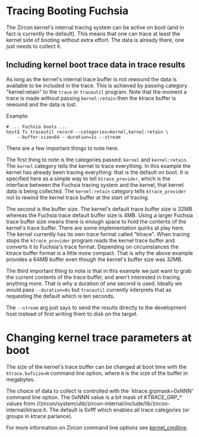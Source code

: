 # Tracing Booting Fuchsia

The Zircon kernel's internal tracing system can be active on boot
(and in fact is currently the default). This means that one can trace
at least the kernel side of booting without extra effort. The data
is already there, one just needs to collect it.

## Including kernel boot trace data in trace results

As long as the kernel's internal trace buffer is not rewound the data
is available to be included in the trace. This is achieved by passing
category "kernel:retain" to the `trace` or `traceutil` program.
Note that the moment a trace is made without passing `kernel:retain`
then the ktrace buffer is rewound and the data is lost.

Example:

```shell
# ... Fuchsia boots ...
host$ fx traceutil record --categories=kernel,kernel:retain \
    --buffer-size=64 --duration=1s --stream
```

There are a few important things to note here.

The first thing to note is the categories passed: `kernel` and `kernel:retain`.
The `kernel` category tells the kernel to trace everything.
In this example the kernel has already been tracing everything: that is
the default on boot. It is specified here as a simple way to
tell `ktrace_provider`, which is the interface between the Fuchsia tracing
system and the kernel, that kernel data is being collected.
The `kernel:retain` category tells `ktrace_provider` not to rewind the
kernel trace buffer at the start of tracing.

The second is the buffer size. The kernel's default trace buffer size
is 32MB whereas the Fuchsia trace default buffer size is 4MB.
Using a larger Fuchsia trace buffer size means there is enough space
to hold the contents of the kernel's trace buffer.
There are some implementation quirks at play here.
The kernel currently has its own trace format called "ktrace". When
tracing stops the `ktrace_provider` program reads the kernel trace buffer
and converts it to Fuchsia's trace format. Depending on circumstances
the ktrace buffer format is a little more compact. That is why the
above example provides a 64MB buffer even though the kernel's buffer
size was 32MB.

The third important thing to note is that in this example we just want
to grab the current contents of the trace buffer, and aren't interested
in tracing anything more. That is why a duration of one second is used.
Ideally we would pass `--duration=0s` but `traceutil` currently interprets
that as requesting the default which is ten seconds.

The `--stream` arg just says to send the results directly to the development
host instead of first writing them to disk on the target.

# Changing kernel trace parameters at boot

The size of the kernel's trace buffer can be changed at boot time
with the `ktrace.bufsize=N` command line option, where `N` is the size
of the buffer in megabytes.

The choice of data to collect is controlled with the `ktrace.grpmask=0xNNN'
command line option. The 0xNNN value is a bit mask of *KTRACE\_GRP\_\**
values from
//zircon/system/ulib/zircon-internal/include/lib/zircon-internal/ktrace.h.
The default is 0xfff which enables all trace categories (or groups in
ktrace parlance).

For more information on Zircon command line options see
[kernel\_cmdline][kernel_cmdline].


[kernel_cmdline]: /zircon/docs/kernel_cmdline.md
